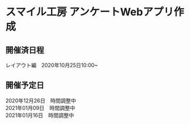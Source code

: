 # スマイル工房 アンケートWebアプリ作成

## 開催済日程
レイアウト編　2020年10月25日10:00~

## 開催予定日
2020年12月26日　時間調整中  
2021年01月09日　時間調整中  
2021年01月16日　時間調整中  


　
